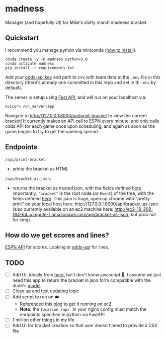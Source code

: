 # madness
Manager (and hopefully UI) for Mike's shitty march madness bracket.

## Quickstart
I recommend you manage python via miniconda ([how to install](https://docs.anaconda.com/free/miniconda/#quick-command-line-install)). 
```
conda create -y -n madness python=3.8
conda activate madness
pip install -r requirements.txt
```

Add your [odds-api key](https://the-odds-api.com/#get-access) and path to csv with team data to the `.env` file in this directory (there's already one committed in this repo and set in th `.env` by default).

The server is setup using [Fast API](https://fastapi.tiangolo.com/#run-it), and will run on your localhost via:
```
uvicorn run_server:app
```

Navigate to http://127.0.0.1:8000/api/print-bracket to view the current bracket! It currently makes an API call to ESPN every minute, and only calls odds API for each game once upon scheduling, and again as soon as the game begins to try to get the opening spread.

## Endpoints
`/api/print-bracket`:
- prints the bracket as HTML

`/api/bracket-as-json`:
- returns the bracket as nested json, with the fields defined [here](https://github.com/john-heyer/madness/blob/main/bracket.py#L225-L239). Importantly, `"bracket"` is the root node (or `Event`) of the tree, with the fields defined [here](https://github.com/john-heyer/madness/blob/main/bracket.py#L49-L72). This json is huge, open up chrome with "pretty-print" on your local host here: http://127.0.0.1:8000/api/bracket-as-json (also currently available on an ec2 machine here: http://ec2-18-208-184-64.compute-1.amazonaws.com/api/bracket-as-json, but prob not for long).

## How do we get scores and lines?
[ESPN API](https://github.com/pseudo-r/Public-ESPN-API) for scores. Looking at [odds-api](https://the-odds-api.com/) for lines.


## TODO
- [ ] Add UI, ideally from [here](https://github.com/Drarig29/brackets-viewer.js?tab=readme-ov-file), but I don't know javascript 🤡. I assume we just need this app to return the bracket in json form compatible with the dude's [model](https://github.com/Drarig29/brackets-model).
- [ ] Clean up and test updating logic
- [ ] Add script to run on ☁️
  - Referenced this [blog](https://medium.com/@vanyamyshkin/deploy-python-fastapi-for-free-on-aws-ec2-050b46744366) to get it running on ec2.
  - **Note**: the `location /api ` in your nginx config must match the endpoints specified in python via FastAPI 
- [ ] 1 million other things in my life
- [ ] Add UI for bracket creation so that user doesn't need to provide a CSV file

